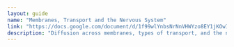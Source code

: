 ```yaml
---
layout: guide
name: "Membranes, Transport and the Nervous System"
link: "https://docs.google.com/document/d/1f99wlYnbsNrNnVHWYzo8EY1jKOwIHm0nZwulb24l88w/pub?embedded=true"
description: "Diffusion across membranes, types of transport, and the nervous system."
---
```

